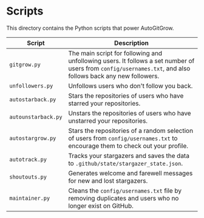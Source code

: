 # Scripts

This directory contains the Python scripts that power AutoGitGrow.

| Script | Description |
|---|---|
| `gitgrow.py` | The main script for following and unfollowing users. It follows a set number of users from `config/usernames.txt`, and also follows back any new followers. |
| `unfollowers.py` | Unfollows users who don't follow you back. |
| `autostarback.py` | Stars the repositories of users who have starred your repositories. |
| `autounstarback.py` | Unstars the repositories of users who have unstarred your repositories. |
| `autostargrow.py` | Stars the repositories of a random selection of users from `config/usernames.txt` to encourage them to check out your profile. |
| `autotrack.py` | Tracks your stargazers and saves the data to `.github/state/stargazer_state.json`. |
| `shoutouts.py` | Generates welcome and farewell messages for new and lost stargazers. |
| `maintainer.py` | Cleans the `config/usernames.txt` file by removing duplicates and users who no longer exist on GitHub. |
